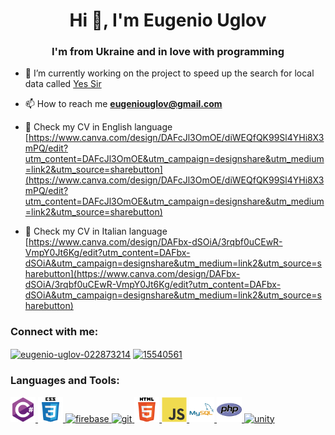 <h1 align="center">Hi 👋, I'm Eugenio Uglov</h1>
<h3 align="center">I'm from Ukraine and in love with programming</h3>

- 🔭 I’m currently working on the project to speed up the search for local data called [Yes Sir](https://github.com/EugenioUglov/YesSir_Web)

- 📫 How to reach me **eugeniouglov@gmail.com**

- 📄 Check my CV in English language [https://www.canva.com/design/DAFcJl3OmOE/diWEQfQK99Sl4YHi8X3mPQ/edit?utm_content=DAFcJl3OmOE&utm_campaign=designshare&utm_medium=link2&utm_source=sharebutton](https://www.canva.com/design/DAFcJl3OmOE/diWEQfQK99Sl4YHi8X3mPQ/edit?utm_content=DAFcJl3OmOE&utm_campaign=designshare&utm_medium=link2&utm_source=sharebutton)

- 📄 Check my CV in Italian language [https://www.canva.com/design/DAFbx-dSOiA/3rqbf0uCEwR-VmpY0Jt6Kg/edit?utm_content=DAFbx-dSOiA&utm_campaign=designshare&utm_medium=link2&utm_source=sharebutton](https://www.canva.com/design/DAFbx-dSOiA/3rqbf0uCEwR-VmpY0Jt6Kg/edit?utm_content=DAFbx-dSOiA&utm_campaign=designshare&utm_medium=link2&utm_source=sharebutton)



<h3 align="left">Connect with me:</h3>
<p align="left">
<a href="https://linkedin.com/in/eugenio-uglov-022873214" target="blank"><img align="center" src="https://raw.githubusercontent.com/rahuldkjain/github-profile-readme-generator/master/src/images/icons/Social/linked-in-alt.svg" alt="eugenio-uglov-022873214" height="30" width="40" /></a>
<a href="https://stackoverflow.com/users/15540561" target="blank"><img align="center" src="https://raw.githubusercontent.com/rahuldkjain/github-profile-readme-generator/master/src/images/icons/Social/stack-overflow.svg" alt="15540561" height="30" width="40" /></a>
</p>

<h3 align="left">Languages and Tools:</h3>
<p align="left"> <a href="https://www.w3schools.com/cs/" target="_blank" rel="noreferrer"> <img src="https://raw.githubusercontent.com/devicons/devicon/master/icons/csharp/csharp-original.svg" alt="csharp" width="40" height="40"/> </a> <a href="https://www.w3schools.com/css/" target="_blank" rel="noreferrer"> <img src="https://raw.githubusercontent.com/devicons/devicon/master/icons/css3/css3-original-wordmark.svg" alt="css3" width="40" height="40"/> </a> <a href="https://firebase.google.com/" target="_blank" rel="noreferrer"> <img src="https://www.vectorlogo.zone/logos/firebase/firebase-icon.svg" alt="firebase" width="40" height="40"/> </a> <a href="https://git-scm.com/" target="_blank" rel="noreferrer"> <img src="https://www.vectorlogo.zone/logos/git-scm/git-scm-icon.svg" alt="git" width="40" height="40"/> </a> <a href="https://www.w3.org/html/" target="_blank" rel="noreferrer"> <img src="https://raw.githubusercontent.com/devicons/devicon/master/icons/html5/html5-original-wordmark.svg" alt="html5" width="40" height="40"/> </a> <a href="https://developer.mozilla.org/en-US/docs/Web/JavaScript" target="_blank" rel="noreferrer"> <img src="https://raw.githubusercontent.com/devicons/devicon/master/icons/javascript/javascript-original.svg" alt="javascript" width="40" height="40"/> </a> <a href="https://www.mysql.com/" target="_blank" rel="noreferrer"> <img src="https://raw.githubusercontent.com/devicons/devicon/master/icons/mysql/mysql-original-wordmark.svg" alt="mysql" width="40" height="40"/> </a> <a href="https://www.php.net" target="_blank" rel="noreferrer"> <img src="https://raw.githubusercontent.com/devicons/devicon/master/icons/php/php-original.svg" alt="php" width="40" height="40"/> </a> <a href="https://unity.com/" target="_blank" rel="noreferrer"> <img src="https://www.vectorlogo.zone/logos/unity3d/unity3d-icon.svg" alt="unity" width="40" height="40"/> </a> </p>
